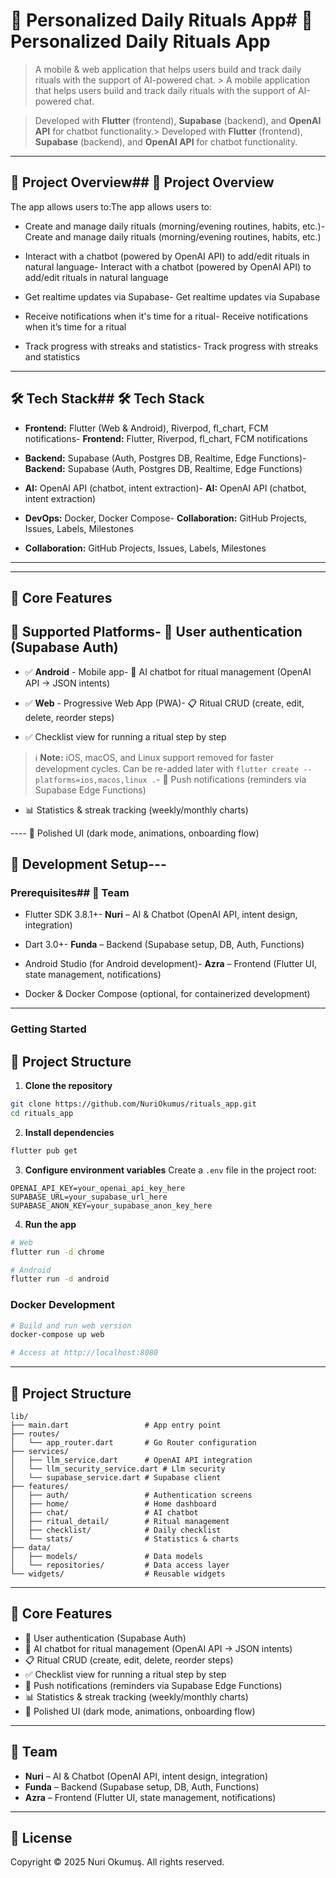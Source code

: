 # 🌱 Personalized Daily Rituals App# 🌱 Personalized Daily Rituals App



> A mobile & web application that helps users build and track daily rituals with the support of AI-powered chat.  > A mobile application that helps users build and track daily rituals with the support of AI-powered chat.  

> Developed with **Flutter** (frontend), **Supabase** (backend), and **OpenAI API** for chatbot functionality.> Developed with **Flutter** (frontend), **Supabase** (backend), and **OpenAI API** for chatbot functionality.



------



## 🚀 Project Overview## 🚀 Project Overview

The app allows users to:The app allows users to:

- Create and manage daily rituals (morning/evening routines, habits, etc.)- Create and manage daily rituals (morning/evening routines, habits, etc.)

- Interact with a chatbot (powered by OpenAI API) to add/edit rituals in natural language- Interact with a chatbot (powered by OpenAI API) to add/edit rituals in natural language

- Get realtime updates via Supabase- Get realtime updates via Supabase

- Receive notifications when it's time for a ritual- Receive notifications when it’s time for a ritual

- Track progress with streaks and statistics- Track progress with streaks and statistics



------



## 🛠 Tech Stack## 🛠 Tech Stack

- **Frontend:** Flutter (Web & Android), Riverpod, fl_chart, FCM notifications- **Frontend:** Flutter, Riverpod, fl_chart, FCM notifications

- **Backend:** Supabase (Auth, Postgres DB, Realtime, Edge Functions)- **Backend:** Supabase (Auth, Postgres DB, Realtime, Edge Functions)

- **AI:** OpenAI API (chatbot, intent extraction)- **AI:** OpenAI API (chatbot, intent extraction)

- **DevOps:** Docker, Docker Compose- **Collaboration:** GitHub Projects, Issues, Labels, Milestones

- **Collaboration:** GitHub Projects, Issues, Labels, Milestones

---

---

## 📱 Core Features

## 📱 Supported Platforms- 🔑 User authentication (Supabase Auth)  

- ✅ **Android** - Mobile app- 💬 AI chatbot for ritual management (OpenAI API → JSON intents)  

- ✅ **Web** - Progressive Web App (PWA)- 📋 Ritual CRUD (create, edit, delete, reorder steps)  

- ✅ Checklist view for running a ritual step by step  

> ℹ️ **Note:** iOS, macOS, and Linux support removed for faster development cycles. Can be re-added later with `flutter create --platforms=ios,macos,linux .`- 🔔 Push notifications (reminders via Supabase Edge Functions)  

- 📊 Statistics & streak tracking (weekly/monthly charts)  

---- 🎨 Polished UI (dark mode, animations, onboarding flow)  



## 🔧 Development Setup---



### Prerequisites## 👥 Team

- Flutter SDK 3.8.1+- **Nuri** – AI & Chatbot (OpenAI API, intent design, integration)  

- Dart 3.0+- **Funda** – Backend (Supabase setup, DB, Auth, Functions)  

- Android Studio (for Android development)- **Azra** – Frontend (Flutter UI, state management, notifications)  

- Docker & Docker Compose (optional, for containerized development)

---

### Getting Started

## 📂 Project Structure

1. **Clone the repository**
```bash
git clone https://github.com/NuriOkumus/rituals_app.git
cd rituals_app
```

2. **Install dependencies**
```bash
flutter pub get
```

3. **Configure environment variables**
Create a `.env` file in the project root:
```env
OPENAI_API_KEY=your_openai_api_key_here
SUPABASE_URL=your_supabase_url_here
SUPABASE_ANON_KEY=your_supabase_anon_key_here
```

4. **Run the app**
```bash
# Web
flutter run -d chrome

# Android
flutter run -d android
```

### Docker Development
```bash
# Build and run web version
docker-compose up web

# Access at http://localhost:8080
```

---

## 📂 Project Structure
```
lib/
├── main.dart                 # App entry point
├── routes/
│   └── app_router.dart       # Go Router configuration
├── services/
│   ├── llm_service.dart      # OpenAI API integration
│   └── llm_security_service.dart # Llm security
│   └── supabase_service.dart # Supabase client
├── features/
│   ├── auth/                 # Authentication screens
│   ├── home/                 # Home dashboard
│   ├── chat/                 # AI chatbot
│   ├── ritual_detail/        # Ritual management
│   ├── checklist/            # Daily checklist
│   └── stats/                # Statistics & charts
├── data/
│   ├── models/               # Data models
│   └── repositories/         # Data access layer
└── widgets/                  # Reusable widgets
```

---

## 🔑 Core Features
- 🔑 User authentication (Supabase Auth)  
- 💬 AI chatbot for ritual management (OpenAI API → JSON intents)  
- 📋 Ritual CRUD (create, edit, delete, reorder steps)  
- ✅ Checklist view for running a ritual step by step  
- 🔔 Push notifications (reminders via Supabase Edge Functions)  
- 📊 Statistics & streak tracking (weekly/monthly charts)  
- 🎨 Polished UI (dark mode, animations, onboarding flow)  

---

## 👥 Team
- **Nuri** – AI & Chatbot (OpenAI API, intent design, integration)  
- **Funda** – Backend (Supabase setup, DB, Auth, Functions)  
- **Azra** – Frontend (Flutter UI, state management, notifications)  

---

## 📜 License
Copyright © 2025 Nuri Okumuş. All rights reserved.
